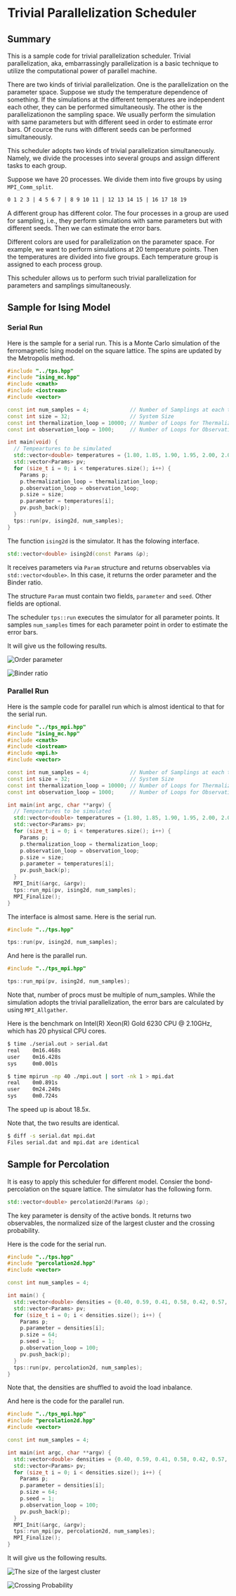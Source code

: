 # Trivial Parallelization Scheduler

## Summary

This is a sample code for trivial parallelization scheduler. Trivial parallelization, aka, embarrassingly parallelization is a basic technique to utilize the computational power of parallel machine.

There are two kinds of tirivial parallelization. One is the parallelization on the parameter space. Suppose we study the temperature dependence of something. If the simulations at the different temperatures are independent each other, they can be performed simultaneously. The other is the parallelizationon the sampling space. We usually perform the simulation with same parameters but with different seed in order to estimate error bars. Of cource the runs with different seeds can be performed simultaneously.

This scheduler adopts two kinds of trivial parallelization simultaneously. Namely, we divide the processes into several groups and assign different tasks to each group.

Suppose we have 20 processes. We divide them into five groups
 by using `MPI_Comm_split`.

```txt
0 1 2 3 | 4 5 6 7 | 8 9 10 11 | 12 13 14 15 | 16 17 18 19
```

A different group has different color. The four processes in a group are used for sampling, i.e., they perform simulations with same parameters but with different seeds. Then we can estimate the error bars.

Different colors are used for parallelization on the parameter space. For example, we want to perform simulations at 20 temperature points. Then the temperatures are divided into five groups. Each temperature group is assigned to each process group.

This scheduler allows us to perform such trivial parallelization for parameters and samplings simultaneously.

## Sample for Ising Model

### Serial Run

Here is the sample for a serial run. This is a Monte Carlo simulation of the ferromagnetic Ising model on the square lattice. The spins are updated by the Metropolis method.

```cpp
#include "../tps.hpp"
#include "ising_mc.hpp"
#include <cmath>
#include <iostream>
#include <vector>

const int num_samples = 4;             // Number of Samplings at each temperatures
const int size = 32;                   // System Size
const int thermalization_loop = 10000; // Number of Loops for Thermalization
const int observation_loop = 1000;     // Number of Loops for Observation

int main(void) {
  // Tempeartures to be simulated
  std::vector<double> temperatures = {1.80, 1.85, 1.90, 1.95, 2.00, 2.05, 2.10, 2.15, 2.20, 2.25, 2.30, 2.35, 2.40, 2.45, 2.50, 2.55, 2.60, 2.65, 2.70, 2.75};
  std::vector<Params> pv;
  for (size_t i = 0; i < temperatures.size(); i++) {
    Params p;
    p.thermalization_loop = thermalization_loop;
    p.observation_loop = observation_loop;
    p.size = size;
    p.parameter = temperatures[i];
    pv.push_back(p);
  }
  tps::run(pv, ising2d, num_samples);
}
```

The function `ising2d` is the simulator. It has the folowing interface.

```cpp
std::vector<double> ising2d(const Params &p);
```

It receives parameters via `Param` structure and returns observables via `std::vector<double>`. In this case, it returns the order parameter and the Binder ratio. 

The structure `Param` must contain two fields, `parameter` and `seed`. Other fields are optional.

The scheduler `tps::run` executes the simulator for all parameter points. It samples `num_samples` times for each parameter point in order to estimate the error bars.

It will give us the following results.

![Order parameter](ising2d/order.png)

![Binder ratio](ising2d/binder.png)

### Parallel Run

Here is the sample code for parallel run which is almost identical to that for the serial run.

```cpp
#include "../tps_mpi.hpp"
#include "ising_mc.hpp"
#include <cmath>
#include <iostream>
#include <mpi.h>
#include <vector>

const int num_samples = 4;             // Number of Samplings at each temperatures
const int size = 32;                   // System Size
const int thermalization_loop = 10000; // Number of Loops for Thermalization
const int observation_loop = 1000;     // Number of Loops for Observation

int main(int argc, char **argv) {
  // Tempeartures to be simulated
  std::vector<double> temperatures = {1.80, 1.85, 1.90, 1.95, 2.00, 2.05, 2.10, 2.15, 2.20, 2.25, 2.30, 2.35, 2.40, 2.45, 2.50, 2.55, 2.60, 2.65, 2.70, 2.75};
  std::vector<Params> pv;
  for (size_t i = 0; i < temperatures.size(); i++) {
    Params p;
    p.thermalization_loop = thermalization_loop;
    p.observation_loop = observation_loop;
    p.size = size;
    p.parameter = temperatures[i];
    pv.push_back(p);
  }
  MPI_Init(&argc, &argv);
  tps::run_mpi(pv, ising2d, num_samples);
  MPI_Finalize();
}
```

The interface is almost same. Here is the serial run.

```cpp
#include "../tps.hpp"

tps::run(pv, ising2d, num_samples);
```

And here is the parallel run.

```cpp
#include "../tps_mpi.hpp"

tps::run_mpi(pv, ising2d, num_samples);
```

Note that, number of procs must be multiple of num_samples. While the simulation adopts the trivial parallelization, the error bars are calculated by using `MPI_Allgather`.

Here is the benchmark on Intel(R) Xeon(R) Gold 6230 CPU @ 2.10GHz, which has 20 physical CPU cores.

```sh
$ time ./serial.out > serial.dat
real    0m16.468s
user    0m16.428s
sys     0m0.001s
```

```sh
$ time mpirun -np 40 ./mpi.out | sort -nk 1 > mpi.dat
real    0m0.891s
user    0m24.240s
sys     0m0.724s
```

The speed up is about 18.5x.

Note that, the two results are identical.

```sh
$ diff -s serial.dat mpi.dat
Files serial.dat and mpi.dat are identical
```

## Sample for Percolation

It is easy to apply this scheduler for different model. Consier the bond-percolation on the square lattice. The simulator has the following form.

```cpp
std::vector<double> percolation2d(Params &p);
```

The key parameter is density of the active bonds. It returns two observables, the normalized size of the largest cluster and the crossing probability.

Here is the code for the serial run.

```cpp
#include "../tps.hpp"
#include "percolation2d.hpp"
#include <vector>

const int num_samples = 4;

int main() {
  std::vector<double> densities = {0.40, 0.59, 0.41, 0.58, 0.42, 0.57, 0.43, 0.56, 0.44, 0.55, 0.45, 0.54, 0.46, 0.53, 0.47, 0.52, 0.48, 0.51, 0.49, 0.50};
  std::vector<Params> pv;
  for (size_t i = 0; i < densities.size(); i++) {
    Params p;
    p.parameter = densities[i];
    p.size = 64;
    p.seed = 1;
    p.observation_loop = 100;
    pv.push_back(p);
  }
  tps::run(pv, percolation2d, num_samples);
}
```

Note that, the densities are shuffled to avoid the load inbalance.

And here is the code for the parallel run.

```cpp
#include "../tps_mpi.hpp"
#include "percolation2d.hpp"
#include <vector>

const int num_samples = 4;

int main(int argc, char **argv) {
  std::vector<double> densities = {0.40, 0.59, 0.41, 0.58, 0.42, 0.57, 0.43, 0.56, 0.44, 0.55, 0.45, 0.54, 0.46, 0.53, 0.47, 0.52, 0.48, 0.51, 0.49, 0.50};
  std::vector<Params> pv;
  for (size_t i = 0; i < densities.size(); i++) {
    Params p;
    p.parameter = densities[i];
    p.size = 64;
    p.seed = 1;
    p.observation_loop = 100;
    pv.push_back(p);
  }
  MPI_Init(&argc, &argv);
  tps::run_mpi(pv, percolation2d, num_samples);
  MPI_Finalize();
}
```

It will give us the following results.

![The size of the largest cluster](percolation2d/largest.png)

![Crossing Probability](percolation2d/crossing.png)

